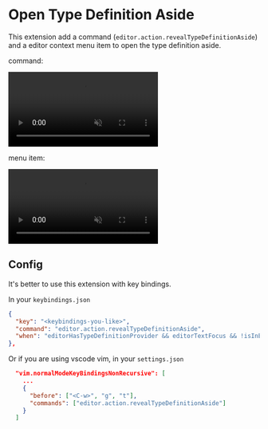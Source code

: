 # Open Type Definition Aside

This extension add a command (`editor.action.revealTypeDefinitionAside`) and a editor context menu item to open the type definition aside.

command:

<video autoplay loop muted playsinline src="./assets/command.webm"></video>

menu item:

<video autoplay loop muted playsinline src="./assets/menu.webm"></video>

## Config

It's better to use this extension with key bindings.

In your `keybindings.json`

```json
{
  "key": "<keybindings-you-like>",
  "command": "editor.action.revealTypeDefinitionAside",
  "when": "editorHasTypeDefinitionProvider && editorTextFocus && !isInEmbeddedEditor"
},
```

Or if you are using vscode vim, in your `settings.json`

```json
  "vim.normalModeKeyBindingsNonRecursive": [
    ...
    {
      "before": ["<C-w>", "g", "t"],
      "commands": ["editor.action.revealTypeDefinitionAside"]
    }
  ]
```
